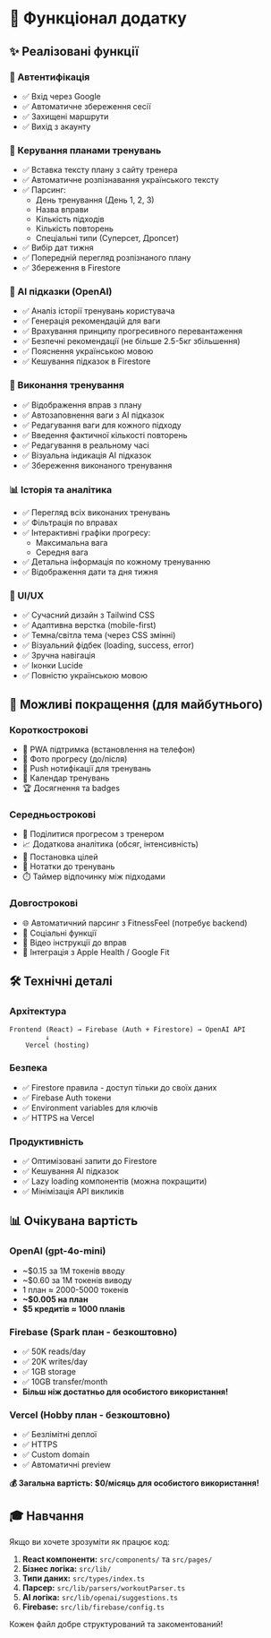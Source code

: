# 🎨 Функціонал додатку

## ✨ Реалізовані функції

### 🔐 Автентифікація
- ✅ Вхід через Google
- ✅ Автоматичне збереження сесії
- ✅ Захищені маршрути
- ✅ Вихід з акаунту

### 📝 Керування планами тренувань
- ✅ Вставка тексту плану з сайту тренера
- ✅ Автоматичне розпізнавання українського тексту
- ✅ Парсинг:
  - День тренування (День 1, 2, 3)
  - Назва вправи
  - Кількість підходів
  - Кількість повторень
  - Спеціальні типи (Суперсет, Дропсет)
- ✅ Вибір дат тижня
- ✅ Попередній перегляд розпізнаного плану
- ✅ Збереження в Firestore

### 🤖 AI підказки (OpenAI)
- ✅ Аналіз історії тренувань користувача
- ✅ Генерація рекомендацій для ваги
- ✅ Врахування принципу прогресивного перевантаження
- ✅ Безпечні рекомендації (не більше 2.5-5кг збільшення)
- ✅ Пояснення українською мовою
- ✅ Кешування підказок в Firestore

### 💪 Виконання тренування
- ✅ Відображення вправ з плану
- ✅ Автозаповнення ваги з AI підказок
- ✅ Редагування ваги для кожного підходу
- ✅ Введення фактичної кількості повторень
- ✅ Редагування в реальному часі
- ✅ Візуальна індикація AI підказок
- ✅ Збереження виконаного тренування

### 📊 Історія та аналітика
- ✅ Перегляд всіх виконаних тренувань
- ✅ Фільтрація по вправах
- ✅ Інтерактивні графіки прогресу:
  - Максимальна вага
  - Середня вага
- ✅ Детальна інформація по кожному тренуванню
- ✅ Відображення дати та дня тижня

### 🎨 UI/UX
- ✅ Сучасний дизайн з Tailwind CSS
- ✅ Адаптивна верстка (mobile-first)
- ✅ Темна/світла тема (через CSS змінні)
- ✅ Візуальний фідбек (loading, success, error)
- ✅ Зручна навігація
- ✅ Іконки Lucide
- ✅ Повністю українською мовою

## 🔮 Можливі покращення (для майбутнього)

### Короткострокові
- 📱 PWA підтримка (встановлення на телефон)
- 📸 Фото прогресу (до/після)
- 🔔 Push нотифікації для тренувань
- 📅 Календар тренувань
- 🏆 Досягнення та badges

### Середньострокові
- 🤝 Поділитися прогресом з тренером
- 📈 Додаткова аналітика (обсяг, інтенсивність)
- 🎯 Постановка цілей
- 📝 Нотатки до тренувань
- ⏱️ Таймер відпочинку між підходами

### Довгострокові
- 🌐 Автоматичний парсинг з FitnessFeel (потребує backend)
- 👥 Соціальні функції
- 🎥 Відео інструкції до вправ
- 🍎 Інтеграція з Apple Health / Google Fit

## 🛠️ Технічні деталі

### Архітектура
```
Frontend (React) → Firebase (Auth + Firestore) → OpenAI API
         ↓
    Vercel (hosting)
```

### Безпека
- ✅ Firestore правила - доступ тільки до своїх даних
- ✅ Firebase Auth токени
- ✅ Environment variables для ключів
- ✅ HTTPS на Vercel

### Продуктивність
- ✅ Оптимізовані запити до Firestore
- ✅ Кешування AI підказок
- ✅ Lazy loading компонентів (можна покращити)
- ✅ Мінімізація API викликів

## 📊 Очікувана вартість

### OpenAI (gpt-4o-mini)
- ~$0.15 за 1M токенів вводу
- ~$0.60 за 1M токенів виводу
- 1 план ≈ 2000-5000 токенів
- **~$0.005 на план**
- **$5 кредитів ≈ 1000 планів**

### Firebase (Spark план - безкоштовно)
- ✅ 50K reads/day
- ✅ 20K writes/day
- ✅ 1GB storage
- ✅ 10GB transfer/month
- **Більш ніж достатньо для особистого використання!**

### Vercel (Hobby план - безкоштовно)
- ✅ Безлімітні деплої
- ✅ HTTPS
- ✅ Custom domain
- ✅ Автоматичні preview

**💰 Загальна вартість: $0/місяць для особистого використання!**

## 🎓 Навчання

Якщо ви хочете зрозуміти як працює код:

1. **React компоненти:** `src/components/` та `src/pages/`
2. **Бізнес логіка:** `src/lib/`
3. **Типи даних:** `src/types/index.ts`
4. **Парсер:** `src/lib/parsers/workoutParser.ts`
5. **AI логіка:** `src/lib/openai/suggestions.ts`
6. **Firebase:** `src/lib/firebase/config.ts`

Кожен файл добре структурований та закоментований!

